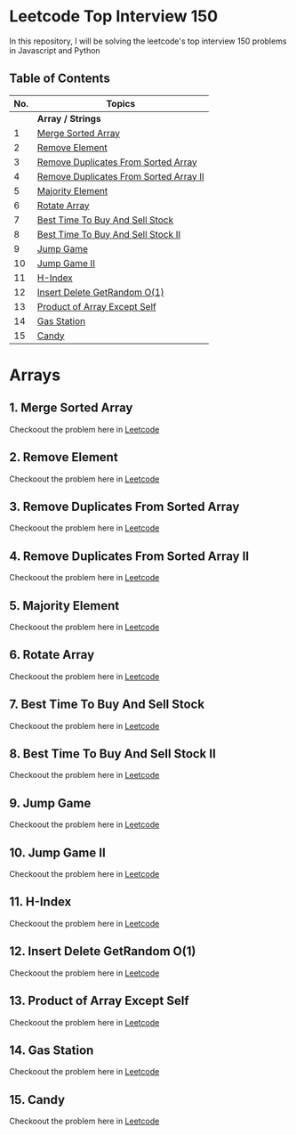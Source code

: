 # Leetcode Top Interview 150
In this repository, I will be solving the leetcode's top interview 150 problems in Javascript and Python

## Table of Contents

| No. | Topics |
| --- | --- |
|  | **Array / Strings** |
| 1 | [Merge Sorted Array](#merge-sorted-array) |
| 2 | [Remove Element](#remove-element) |
| 3 | [Remove Duplicates From Sorted Array](#remove-duplicates-from-sorted-array) |
| 4 | [Remove Duplicates From Sorted Array II](#remove-duplicates-from-sorted-array-ii) |
| 5 | [Majority Element](#majority-element) |
| 6 | [Rotate Array](#rotate-array) |
| 7 | [Best Time To Buy And Sell Stock](#best-time-to-buy-and-sell-stock) |
| 8 | [Best Time To Buy And Sell Stock II](#best-time-to-buy-and-sell-stock-ii) |
| 9 | [Jump Game](#jump-game) |
| 10 | [Jump Game II](#jump-game-ii) |
| 11 | [H-Index](#h-index) |
| 12 | [Insert Delete GetRandom O(1)](#insert-delete-getRandom) |
| 13 | [Product of Array Except Self](#product-of-array-except-self) |
| 14 | [Gas Station](#gas-station) |
| 15 | [Candy](#candy) |

# Arrays

## <a id="merge-sorted-array"></a>1. Merge Sorted Array
Checkoout the problem here in [Leetcode](https://leetcode.com/problems/merge-sorted-array/description/?envType=study-plan-v2&envId=top-interview-150)

## <a id="remove-element"></a>2. Remove Element
Checkoout the problem here in [Leetcode](https://leetcode.com/problems/remove-element/description/?envType=study-plan-v2&envId=top-interview-150)

## <a id="remove-duplicates-from-sorted-array"></a>3. Remove Duplicates From Sorted Array
Checkoout the problem here in [Leetcode](https://leetcode.com/problems/remove-duplicates-from-sorted-array/?envType=study-plan-v2&envId=top-interview-150)

## <a id="remove-duplicates-from-sorted-array-ii"></a>4. Remove Duplicates From Sorted Array II
Checkoout the problem here in [Leetcode](https://leetcode.com/problems/remove-duplicates-from-sorted-array-ii/description/?envType=study-plan-v2&envId=top-interview-150)

## <a id="majority-element"></a>5. Majority Element
Checkoout the problem here in [Leetcode](https://leetcode.com/problems/majority-element/description/?envType=study-plan-v2&envId=top-interview-150)

## <a id="rotate-array"></a>6. Rotate Array
Checkoout the problem here in [Leetcode](https://leetcode.com/problems/rotate-array/description/?envType=study-plan-v2&envId=top-interview-150)

## <a id="best-time-to-buy-and-sell-stock"></a>7. Best Time To Buy And Sell Stock
Checkoout the problem here in [Leetcode](https://leetcode.com/problems/best-time-to-buy-and-sell-stock/?envType=study-plan-v2&envId=top-interview-150)

## <a id="best-time-to-buy-and-sell-stock-ii"></a>8. Best Time To Buy And Sell Stock II
Checkoout the problem here in [Leetcode](https://leetcode.com/problems/best-time-to-buy-and-sell-stock-ii/description/?envType=study-plan-v2&envId=top-interview-150)

## <a id="jump-game"></a>9. Jump Game
Checkoout the problem here in [Leetcode](https://leetcode.com/problems/jump-game/description/?envType=study-plan-v2&envId=top-interview-150)

## <a id="jump-game-ii"></a>10. Jump Game II
Checkoout the problem here in [Leetcode](https://leetcode.com/problems/jump-game-ii/?envType=study-plan-v2&envId=top-interview-150)

## <a id="h-index"></a>11. H-Index
Checkoout the problem here in [Leetcode](https://leetcode.com/problems/h-index/description/?envType=study-plan-v2&envId=top-interview-150)

## <a id="insert-delete-getRandom"></a>12. Insert Delete GetRandom O(1)
Checkoout the problem here in [Leetcode](https://leetcode.com/problems/insert-delete-getrandom-o1/description/?envType=study-plan-v2&envId=top-interview-150)

## <a id="product-of-array-except-self"></a>13. Product of Array Except Self
Checkoout the problem here in [Leetcode](https://leetcode.com/problems/product-of-array-except-self/?envType=study-plan-v2&envId=top-interview-150)

## <a id="gas-station"></a>14. Gas Station
Checkoout the problem here in [Leetcode](https://leetcode.com/problems/gas-station/description/?envType=study-plan-v2&envId=top-interview-150)

## <a id="candy"></a>15. Candy
Checkoout the problem here in [Leetcode](https://leetcode.com/problems/candy/?envType=study-plan-v2&envId=top-interview-150)